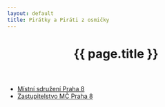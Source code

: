 ```yaml
---
layout: default
title: Pirátky a Piráti z osmičky
---
```

<div class="container container--default py-8 lg:py-24">
  <header>
      <h1 itemprop="headline" class="head-alt-md md:head-alt-lg max-w-5xl mb-8">{{ page.title }}</h1>
  </header>
  <div class="mb-8 lg:mb-16 content-block" itemprop="description">
    <ul>
      <li><a href="/lide/pirati-praha-8/">Místní sdružení Praha 8</a></li>
      <li><a href="/lide/zastupitelstvo-p8/">Zastupitelstvo MČ Praha 8</a></li>
    </ul>
  </div>
</div>